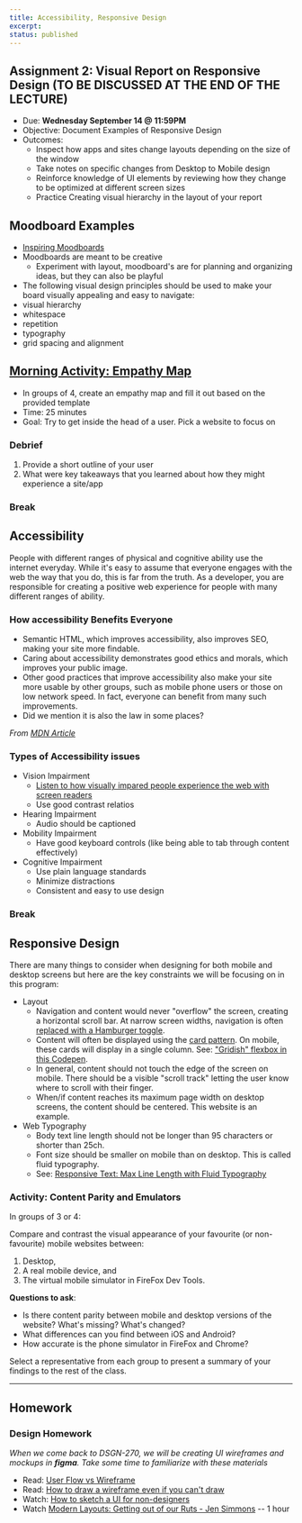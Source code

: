 ```yaml
---
title: Accessibility, Responsive Design
excerpt:
status: published
---
```


## Assignment 2: Visual Report on Responsive Design (TO BE DISCUSSED AT THE END OF THE LECTURE)

- Due: **Wednesday September 14 @ 11:59PM**
- Objective: Document Examples of Responsive Design
- Outcomes:
  - Inspect how apps and sites change layouts depending on the size of the window
  - Take notes on specific changes from Desktop to Mobile design
  - Reinforce knowledge of UI elements by reviewing how they change to be optimized at different screen sizes
  - Practice Creating visual hierarchy in the layout of your report

## Moodboard Examples

- [Inspiring Moodboards](https://www.justinmind.com/blog/mood-board-examples-design-website-app/)
- Moodboards are meant to be creative
  - Experiment with layout, moodboard's are for planning and organizing ideas, but they can also be playful
- The following visual design principles should be used to make your board visually appealing and easy to navigate:
- visual hierarchy
- whitespace
- repetition
- typography
- grid spacing and alignment

## [Morning Activity: Empathy Map](https://gist.github.com/lilyx13/40e2eb82c580877d48adfe9ff934197c)

- In groups of 4, create an empathy map and fill it out based on the provided template
- Time: 25 minutes
- Goal: Try to get inside the head of a user. Pick a website to focus on

### Debrief

1. Provide a short outline of your user
2. What were key takeaways that you learned about how they might experience a site/app

### Break

## Accessibility

People with different ranges of physical and cognitive ability use the internet everyday. While it's easy to assume that everyone engages with the web the way that you do, this is far from the truth. As a developer, you are responsible for creating a positive web experience for people with many different ranges of ability.

### How accessibility Benefits Everyone

- Semantic HTML, which improves accessibility, also improves SEO, making your site more findable.
- Caring about accessibility demonstrates good ethics and morals, which improves your public image.
- Other good practices that improve accessibility also make your site more usable by other groups, such as mobile phone users or those on low network speed. In fact, everyone can benefit from many such improvements.
- Did we mention it is also the law in some places?

_From [MDN Article](https://developer.mozilla.org/en-US/docs/Learn/Accessibility/What_is_accessibility)_

### Types of Accessibility issues

- Vision Impairment
  - [Listen to how visually impared people experience the web with screen readers](https://youtu.be/IK97XMibEws)
  - Use good contrast relatios
- Hearing Impairment
  - Audio should be captioned
- Mobility Impairment
  - Have good keyboard controls (like being able to tab through content effectively)
- Cognitive Impairment
  - Use plain language standards
  - Minimize distractions
  - Consistent and easy to use design

### Break

## Responsive Design

There are many things to consider when designing for both mobile and desktop screens but here are the key constraints we will be focusing on in this program:

- Layout
  - Navigation and content would never "overflow" the screen, creating a horizontal scroll bar. At narrow screen widths, navigation is often [replaced with a Hamburger toggle](https://codepen.io/acidtone/pen/xxqmWXb).
  - Content will often be displayed using the [card pattern](https://rubygarage.org/blog/card-based-design-best-practices). On mobile, these cards will display in a single column. See: ["Gridish" flexbox in this Codepen](https://codepen.io/acidtone/pen/ZEpgMGL).
  - In general, content should not touch the edge of the screen on mobile. There should be a visible "scroll track" letting the user know where to scroll with their finger.
  - When/if content reaches its maximum page width on desktop screens, the content should be centered. This website is an example.
- Web Typography
  - Body text line length should not be longer than 95 characters or shorter than 25ch.
  - Font size should be smaller on mobile than on desktop. This is called fluid typography.
  - See: [Responsive Text: Max Line Length with Fluid Typography](https://codepen.io/browsertherapy/pen/RwaJmbx)

### Activity: Content Parity and Emulators

In groups of 3 or 4:

Compare and contrast the visual appearance of your favourite (or non-favourite) mobile websites between:

1. Desktop,
2. A real mobile device, and
3. The virtual mobile simulator in FireFox Dev Tools.

**Questions to ask**:

- Is there content parity between mobile and desktop versions of the website? What's missing? What's changed?
- What differences can you find between iOS and Android?
- How accurate is the phone simulator in FireFox and Chrome?

Select a representative from each group to present a summary of your findings to the rest of the class.

---

## Homework

### Design Homework

_When we come back to DSGN-270, we will be creating UI wireframes and mockups in **figma**. Take some time to familiarize with these materials_

- Read: [User Flow vs Wireframe](https://careerfoundry.com/en/blog/ux-design/user-flows-vs-wireframes/)
- Read: [How to draw a wireframe even if you can't draw](https://www.nngroup.com/articles/draw-wireframe-even-if-you-cant-draw/)
- Watch: [How to sketch a UI for non-designers](https://www.youtube.com/watch?v=X2CbeBojKVM)
- Watch [Modern Layouts: Getting out of our Ruts - Jen Simmons](https://www.youtube.com/watch?v=jreccgYLfx8) -- 1 hour
